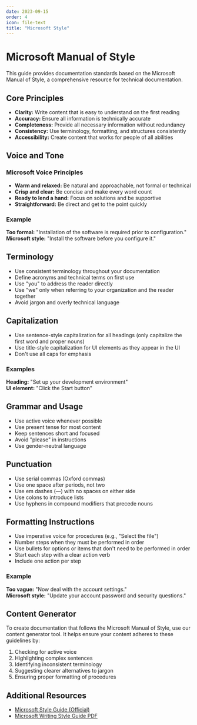 ```yaml
---
date: 2023-09-15
order: 4
icon: file-text
title: "Microsoft Style"
---
```


# Microsoft Manual of Style

This guide provides documentation standards based on the Microsoft Manual of Style, a comprehensive resource for technical documentation.

## Core Principles

- **Clarity:** Write content that is easy to understand on the first reading
- **Accuracy:** Ensure all information is technically accurate
- **Completeness:** Provide all necessary information without redundancy
- **Consistency:** Use terminology, formatting, and structures consistently
- **Accessibility:** Create content that works for people of all abilities

## Voice and Tone

### Microsoft Voice Principles

- **Warm and relaxed:** Be natural and approachable, not formal or technical
- **Crisp and clear:** Be concise and make every word count
- **Ready to lend a hand:** Focus on solutions and be supportive
- **Straightforward:** Be direct and get to the point quickly

### Example

**Too formal:** "Installation of the software is required prior to configuration."  
**Microsoft style:** "Install the software before you configure it."

## Terminology

- Use consistent terminology throughout your documentation
- Define acronyms and technical terms on first use
- Use "you" to address the reader directly
- Use "we" only when referring to your organization and the reader together
- Avoid jargon and overly technical language

## Capitalization

- Use sentence-style capitalization for all headings (only capitalize the first word and proper nouns)
- Use title-style capitalization for UI elements as they appear in the UI
- Don't use all caps for emphasis

### Examples

**Heading:** "Set up your development environment"  
**UI element:** "Click the Start button"

## Grammar and Usage

- Use active voice whenever possible
- Use present tense for most content
- Keep sentences short and focused
- Avoid "please" in instructions
- Use gender-neutral language

## Punctuation

- Use serial commas (Oxford commas)
- Use one space after periods, not two
- Use em dashes (—) with no spaces on either side
- Use colons to introduce lists
- Use hyphens in compound modifiers that precede nouns

## Formatting Instructions

- Use imperative voice for procedures (e.g., "Select the file")
- Number steps when they must be performed in order
- Use bullets for options or items that don't need to be performed in order
- Start each step with a clear action verb
- Include one action per step

### Example

**Too vague:** "Now deal with the account settings."  
**Microsoft style:** "Update your account password and security questions."

## Content Generator

To create documentation that follows the Microsoft Manual of Style, use our content generator tool. It helps ensure your content adheres to these guidelines by:

1. Checking for active voice
2. Highlighting complex sentences
3. Identifying inconsistent terminology
4. Suggesting clearer alternatives to jargon
5. Ensuring proper formatting of procedures

## Additional Resources

- [Microsoft Style Guide (Official)](https://learn.microsoft.com/en-us/style-guide/welcome/)
- [Microsoft Writing Style Guide PDF](https://microsoft.github.io/MicrosoftStyle/)
